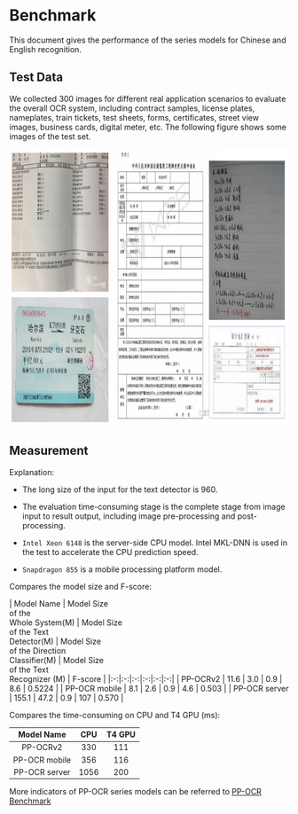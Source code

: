 # Benchmark

This document gives the performance of the series models for Chinese and English recognition.

## Test Data

We collected 300 images for different real application scenarios to evaluate the overall OCR system, including contract
samples, license plates, nameplates, train tickets, test sheets, forms, certificates, street view images, business
cards, digital meter, etc. The following figure shows some images of the test set.

<div align="center">
<img src="../datasets/doc.jpg"  width = "1000" height = "500" />
</div>

## Measurement

Explanation:

- The long size of the input for the text detector is 960.

- The evaluation time-consuming stage is the complete stage from image input to result output, including image
  pre-processing and post-processing.

- ```Intel Xeon 6148``` is the server-side CPU model. Intel MKL-DNN is used in the test to accelerate the CPU prediction
  speed.

- ```Snapdragon 855``` is a mobile processing platform model.

Compares the model size and F-score:

| Model Name | Model Size <br> of the <br> Whole System\(M\) | Model Size <br>of the Text <br> Detector\(M\) | Model
Size <br> of the Direction <br> Classifier\(M\) | Model Size<br>of the Text <br> Recognizer \(M\) | F\-score |
|:-:|:-:|:-:|:-:|:-:|:-:|
| PP-OCRv2 | 11\.6 | 3\.0 | 0\.9 | 8\.6 | 0\.5224 |
| PP-OCR mobile | 8\.1 | 2\.6 | 0\.9 | 4\.6 | 0\.503 |
| PP-OCR server | 155\.1 | 47\.2 | 0\.9 | 107 | 0\.570 |

Compares the time-consuming on CPU and T4 GPU (ms):

| Model Name | CPU | T4 GPU |
|:-:|:-:|:-:|
| PP-OCRv2 | 330 | 111 |
| PP-OCR mobile | 356 | 116|
| PP-OCR server | 1056 | 200 |

More indicators of PP-OCR series models can be referred
to [PP-OCR Benchmark](https://github.com/PaddlePaddle/PaddleOCR/blob/release/2.2/doc/doc_en/benchmark_en.md)
